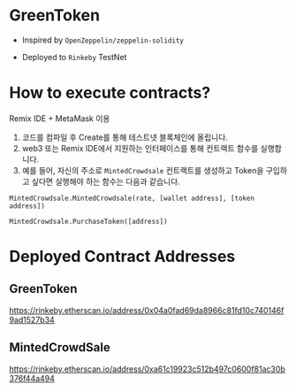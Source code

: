 # GreenToken

- Inspired by `OpenZeppelin/zeppelin-solidity`

- Deployed to `Rinkeby` TestNet


# How to execute contracts? 
Remix IDE + MetaMask 이용
1. 코드를 컴파일 후 Create를 통해 테스트넷 블록체인에 올립니다.
2. web3 또는 Remix IDE에서 지원하는 인터페이스를 통해 컨트랙트 함수를 실행합니다.
3. 예를 들어, 자신의 주소로 `MintedCrowdsale` 컨트랙트를 생성하고 Token을 구입하고 싶다면 실행해야 하는 함수는 다음과 같습니다.

```
MintedCrowdsale.MintedCrowdsale(rate, [wallet address], [token address])
```
```
MintedCrowdsale.PurchaseToken([address])
```
# Deployed Contract Addresses

## GreenToken
https://rinkeby.etherscan.io/address/0x04a0fad69da8966c81fd10c740146f9ad1527b34

## MintedCrowdSale 
https://rinkeby.etherscan.io/address/0xa61c19923c512b497c0600f81ac30b376f44a494

